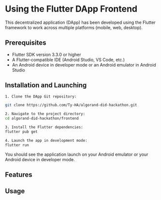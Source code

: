 # Using the Flutter DApp Frontend

This decentralized application (DApp) has been developed using the Flutter framework to work across multiple platforms (mobile, web, desktop).

## Prerequisites

- Flutter SDK version 3.3.0 or higher
- A Flutter-compatible IDE (Android Studio, VS Code, etc.)
- An Android device in developer mode or an Android emulator in Android Studio

## Installation and Launching

```bash
1. Clone the DApp Git repository:

git clone https://github.com/Ty-HA/algorand-did-hackathon.git

2. Navigate to the project directory:
cd algorand-did-hackathon/frontend

3. Install the Flutter dependencies:
flutter pub get

4. Launch the app in development mode:
flutter run
```

You should see the application launch on your Android emulator or your Android device in developer mode.

## Features
## Usage